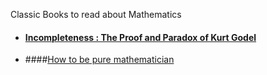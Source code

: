 Classic Books to read about Mathematics

- #### [Incompleteness : The Proof and Paradox of Kurt Godel](https://www.essra.org.cn/upload/202102/Incompleteness%20-%20The%20Proof%20and%20Paradox%20of%20Kurt%20Godel%20by%20Rebecca%20Goldstein%EF%BC%882005%EF%BC%89.pdf)

- ####[How to be pure mathematician](http://hbpms.blogspot.com/)

